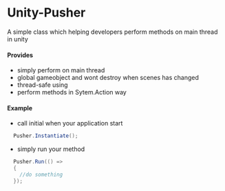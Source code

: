 Unity-Pusher
============

A simple class which helping developers perform methods on main thread in unity

#### Provides
 * simply perform on main thread
 * global gameobject and wont destroy when scenes has changed
 * thread-safe using 
 * perform methods in Sytem.Action way 

#### Example
 * call initial when your application start

``` c#
  Pusher.Instantiate();
```

  * simply run your method
  
``` c#
  Pusher.Run(() =>
  {
    //do something
  });
```
